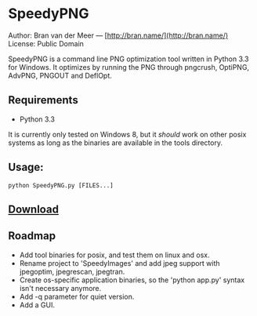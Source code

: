 # SpeedyPNG

Author: Bran van der Meer — [http://bran.name/](http://bran.name/)  
License: Public Domain

SpeedyPNG is a command line PNG optimization tool written in Python 3.3 for Windows. It optimizes by running the PNG through pngcrush, OptiPNG, AdvPNG, PNGOUT and DeflOpt.

## Requirements
- Python 3.3

It is currently only tested on Windows 8, but it _should_ work on other posix systems as long as the binaries are available in the tools directory.

## Usage:

	python SpeedyPNG.py [FILES...]

## [Download](https://github.com/branneman/SpeedyPNG/archive/master.zip)

## Roadmap
 - Add tool binaries for posix, and test them on linux and osx.
 - Rename project to 'SpeedyImages' and add jpeg support with jpegoptim, jpegrescan, jpegtran.
 - Create os-specific application binaries, so the 'python app.py' syntax isn't necessary anymore.
 - Add -q parameter for quiet version.
 - Add a GUI.